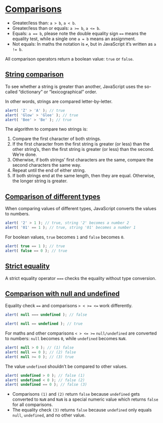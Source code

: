 # [Comparisons](https://javascript.info/comparison)

-   Greater/less than: `a > b`, `a < b`.
-   Greater/less than or equals: `a >= b`, `a <= b`.
-   Equals: `a == b`, please note the double equality sign `==` means the equality test, while a single one `a = b` means an assignment.
-   Not equals: In maths the notation is `≠`, but in JavaScript it’s written as `a != b`.

All comparison operators return a boolean value: `true` or `false`.

## [String comparison](https://javascript.info/comparison#string-comparison)

To see whether a string is greater than another, JavaScript uses the so-called “dictionary” or “lexicographical” order.

In other words, strings are compared letter-by-letter.

```js
alert( 'Z' > 'A' ); // true 
alert( 'Glow' > 'Glee' ); // true
alert( 'Bee' > 'Be' ); // true
```

The algorithm to compare two strings is:

1.  Compare the first character of both strings.
2.  If the first character from the first string is greater (or less) than the other string’s, then the first string is greater (or less) than the second. We’re done.
3.  Otherwise, if both strings’ first characters are the same, compare the second characters the same way.
4.  Repeat until the end of either string.
5.  If both strings end at the same length, then they are equal. Otherwise, the longer string is greater.

## [Comparison of different types](https://javascript.info/comparison#comparison-of-different-types)

When comparing values of different types, JavaScript converts the values to numbers.

```js
alert( '2' > 1 ); // true, string '2' becomes a number 2 
alert( '01' == 1 ); // true, string '01' becomes a number 1
```

For boolean values, `true` becomes `1` and `false` becomes `0`.

```js
alert( true == 1 ); // true 
alert( false == 0 ); // true
```

## [Strict equality](https://javascript.info/comparison#strict-equality)

A strict equality operator `===` checks the equality without type conversion.

## [Comparison with null and undefined](https://javascript.info/comparison#comparison-with-null-and-undefined)

Equality check `==` and comparisons `> < >= <=` work differently.

```js
alert( null === undefined ); // false

alert( null == undefined ); // true
```

For maths and other comparisons `< > <= >=`
`null/undefined` are converted to numbers: `null` becomes `0`, while `undefined` becomes `NaN`.

```js
alert( null > 0 ); // (1) false 
alert( null == 0 ); // (2) false 
alert( null >= 0 ); // (3) true
```

The value `undefined` shouldn’t be compared to other values.

```js
alert( undefined > 0 ); // false (1) 
alert( undefined < 0 ); // false (2) 
alert( undefined == 0 ); // false (3)
```

-   Comparisons `(1)` and `(2)` return `false` because `undefined` gets converted to `NaN` and `NaN` is a special numeric value which returns `false` for all comparisons.
-   The equality check `(3)` returns `false` because `undefined` only equals `null`, `undefined`, and no other value.
